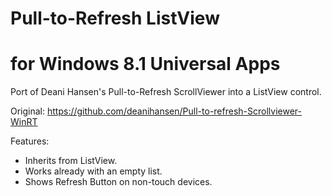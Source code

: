 # Pull-to-Refresh ListView 
# for Windows 8.1 Universal Apps
Port of Deani Hansen's Pull-to-Refresh ScrollViewer into a ListView control.

Original: https://github.com/deanihansen/Pull-to-refresh-Scrollviewer-WinRT

Features:
* Inherits from ListView.
* Works already with an empty list.
* Shows Refresh Button on non-touch devices.
